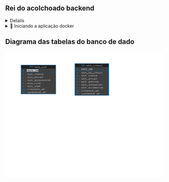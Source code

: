 ## Rei do acolchoado backend

<details>
<sumary>Primeiros passos</sumary>

```bash
# Clone o projeto para sua máquina
# Se não tiver chave ssh cadastra, 
# lembre-se de cadastrar ou usar o link do projeto para o clone
git clone git@github.com:Exilium-Free-Wisdom/rei-do-acolchoado-back.git

# Instale as dependências do projeto
yarn 
```
</details>
<details>
<summary>🐳 Iniciando a aplicação docker</summary>

```bash
# Inicie os containers do compose
# A aplicação estará disponível em `http://localhost:3000` em modo de desenvolvimento
docker-compose up --build

# É possível ver os logs da aplicação com `docker logs -n 20 -f <nome-do-container>`
docker logs -n 20 -f store_manager
```
</details>

## Diagrama das tabelas do banco de dado

<img src="./public/diagram.jpg" width="700" height="400"/>